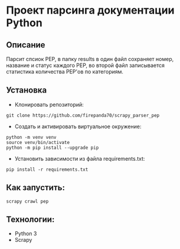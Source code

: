 # Проект парсинга документации Python
## Описание

Парсит спсиок PEP, в папку results в один файл сохраняет номер, название и статус
каждого PEP, во второй файл записывается статистика количества PEP'ов по категориям.

## Установка

- Клонировать репозиторий:

 ```
git clone https://github.com/firepanda70/scrapy_parser_pep
```

- Создать и активировать виртуальное окружение:

```
python -m venv venv
source venv/bin/activate
python -m pip install --upgrade pip
```

- Установить зависимости из файла requirements.txt:

```
pip install -r requirements.txt
```

## Как запустить:

```
scrapy crawl pep
```

## Технологии:

- Python 3
- Scrapy

